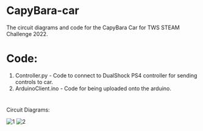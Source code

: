 # CapyBara-car
The circuit diagrams and code for the CapyBara Car for TWS STEAM Challenge 2022.
# 

# Code:

1. Controller.py - Code to connect to DualShock PS4 controller for sending controls to car.
2. ArduinoClient.ino - Code for being uploaded onto the arduino.
#

Circuit Diagrams:

![1](https://i.imgur.com/GTOue5U.jpg)
![2](https://i.imgur.com/1HsW2NM.jpg)
